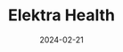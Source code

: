 ---  
layout: startup_page  
title: "Elektra Health"  
id: "elektrahealth.com"  
permalink: "/elektrahealthelektrahealth.com02212024/"  
website: "https://www.elektrahealth.com/"  
funding_round: ""  
funding_amount: "$3.3M"  
investors: "UPMC Enterprises, Wavemaker 360, Flare Capital Partners, Seven Seven Six Fund"  
about: "Elektra Health is a digital health platform providing evidence-based education, medical care, and community support for women navigating menopause. It combines telemedicine, personalized support from experts, and peer communities to improve health outcomes and address the significant care gap in menopause care. The platform aims to empower women and improve their long-term health and wellness."  
markets: "Digital Health, Women's Health, Healthtech, Wellness, Women's"  
hq: "New York, New York, United States"  
founded_year: "2019"  
linkedin: "https://www.linkedin.com/company/elektra-health"  
twitter: "https://twitter.com/elektrahealth"  
instagram: ""  
facebook: "https://www.facebook.com/pg/elektrahealth"  
crunchbase: "https://www.crunchbase.com/organization/elektra-health"  
pitchbook: "https://pitchbook.com/profiles/company/279595-90"  

date_display: "21-Feb-2024"  
date: "2024-02-21"

# SEO Optimization  
meta_title: "Elektra Health -  Funding ($3.3M)"  
meta_description: "Elektra Health, Elektra Health is a digital health platform providing evidence-based education, medical care, and community support for women navigating menopause. It..."  
meta_keywords: "Elektra Health, Digital Health, Women's Health, Healthtech, Wellness, Women's,  funding"  
canonical_url: "https://startup.projectstartups.com/elektrahealthelektrahealth.com02212024/"  
---